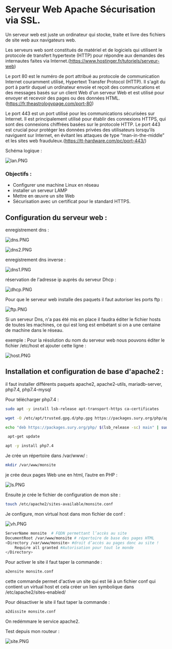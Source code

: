 # Serveur Web Apache Sécurisation via SSL.

 Un serveur web est juste un ordinateur qui stocke, traite et livre des fichiers de site web aux navigateurs web.

Les serveurs web sont constitués de matériel et de logiciels qui utilisent le protocole de transfert hypertexte (HTTP) pour répondre aux demandes des internautes faites via Internet.(https://www.hostinger.fr/tutoriels/serveur-web)

Le port 80 est le numéro de port attribué au protocole de communication Internet couramment utilisé, Hypertext Transfer Protocol (HTTP). Il s'agit du port à partir duquel un ordinateur envoie et reçoit des communications et des messages basés sur un client Web d'un serveur Web et est utilisé pour envoyer et recevoir des pages ou des données HTML.(https://fr.theastrologypage.com/port-80)

Le port 443 est un port utilisé pour les communications sécurisées sur Internet. Il est principalement utilisé pour établir des connexions HTTPS, qui sont des connexions chiffrées basées sur le protocole HTTP. Le port 443 est crucial pour protéger les données privées des utilisateurs lorsqu’ils naviguent sur Internet, en évitant les attaques de type “man-in-the-middle” et les sites web frauduleux.(https://tt-hardware.com/pc/port-443/)

Schéma logique :

![lan.PNG](lan.PNG)
### Objectifs : 	

- Configurer une machine Linux en réseau
- installer un serveur LAMP
- Mettre en œuvre un site Web
- Sécurisation avec un certificat pour le standard HTTPS.

## Configuration du serveur web :

enregistrement dns :

![dns.PNG](dns.PNG)


![dns2.PNG](dns2.PNG)

enregistrement dns inverse :

![dns1.PNG](dns1.PNG)

réservation de l'adresse ip auprès du serveur Dhcp :

![dhcp.PNG](dhcp.PNG)

Pour que le serveur web  installe des paquets il faut autoriser les ports ftp :

![ftp.PNG](ftp.PNG)

Si un serveur Dns, n'a pas été mis en place il faudra éditer le fichier hosts de toutes les machines, ce qui est long est embétant si on a une centaine de machine dans le réseau.

exemple :
Pour la résolution du nom du serveur web nous pouvons éditer le fichier /etc/host et ajouter cette ligne :

![host.PNG](host.PNG)

## Installation et configuration de base d'apache2 :

il faut installer différents paquets apache2, apache2-utils, mariadb-server, php7.4, php7.4-mysql

Pour télécharger php7.4 :

```sh
sudo apt -y install lsb-release apt-transport-https ca-certificates
``` 

```sh
wget -O /etc/apt/trusted.gpg.d/php.gpg https://packages.sury.org/php/apt.gpg
```
```sh
echo "deb https://packages.sury.org/php/ $(lsb_release -sc) main" | sudo tee /etc/apt/sources.list.d/php.list
```
```sh
 apt-get update
```
```sh
apt -y install php7.4
```

Je crée un répertoire dans /var/www/ :

```sh
mkdir /var/www/monsite
```

je crée deux pages Web une en html, l’autre en PHP :

![ls.PNG](ls.PNG)

Ensuite je crée le fichier de configuration de mon site :

```sh
touch /etc/apache2/sites-available/monsite.conf
```
Je configure, mon virtual host dans mon fichier de conf :

![vh.PNG](vh.PNG)

``` sh
ServerName monsite 	# FQDN permettant l’accès au site
DocumentRoot /var/www/monsite # répertoire de base des pages HTML
<Directory /var/www/monsite> #droit d’accès au pages donc au site !
	Require all granted	#Autorisation pour tout le monde
</Directory>
```
Pour activer le site il faut taper la commande :

```sh
a2ensite monsite.conf
```

cette commande permet d'active un site qui est lié à un fichier conf qui contient un virtual host et cela créer un lien symbolique dans  /etc/apache2/sites-enabled/

Pour désactiver le site il faut taper la commande :

```sh
a2dissite monsite.conf
```

On redémmare le service apache2.

Test depuis mon routeur :

![site.PNG](site.PNG)